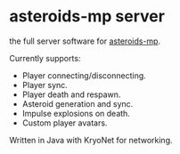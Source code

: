 asteroids-mp server
=========

the full server software for [asteroids-mp](https://github.com/saucecode/asteroids-mp).

Currently supports:
* Player connecting/disconnecting.
* Player sync.
* Player death and respawn.
* Asteroid generation and sync.
* Impulse explosions on death.
* Custom player avatars.

Written in Java with KryoNet for networking.
